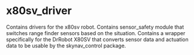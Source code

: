x80sv_driver
=============

Contains drivers for the x80sv robot.
Contains sensor_safety module that switches range finder sensors based on the situation.
Contains a wrapper specifically for the DrRobot X80SV that converts sensor data and actuation data to be usable by the skynav_control package.
